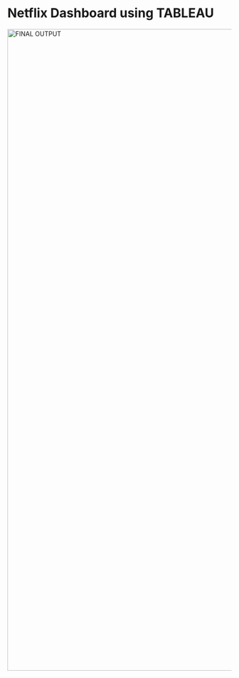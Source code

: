 # Netflix Dashboard using TABLEAU
<img width="1440" alt="FINAL OUTPUT" src="https://github.com/divykantsharma/Netflix/assets/89973756/3de711ad-85a2-41ed-a1ed-6c7d447ac7bf">
